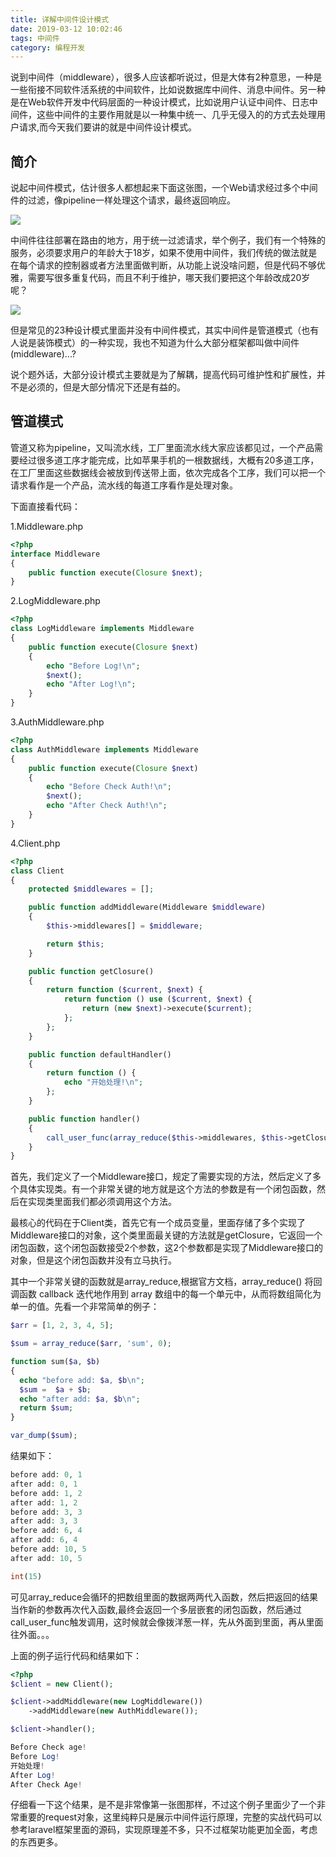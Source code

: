 ```yaml
---
title: 详解中间件设计模式
date: 2019-03-12 10:02:46
tags: 中间件
category: 编程开发
---
```


说到中间件（middleware），很多人应该都听说过，但是大体有2种意思，一种是一些衔接不同软件活系统的中间软件，比如说数据库中间件、消息中间件。另一种是在Web软件开发中代码层面的一种设计模式，比如说用户认证中间件、日志中间件，这些中间件的主要作用就是以一种集中统一、几乎无侵入的的方式去处理用户请求,而今天我们要讲的就是中间件设计模式。

<!--more-->

## 简介
说起中间件模式，估计很多人都想起来下面这张图，一个Web请求经过多个中间件的过滤，像pipeline一样处理这个请求，最终返回响应。

![](https://ww1.sinaimg.cn/large/5f6e3e27ly1g3ow77jcovj20it0e9aas.jpg)

中间件往往部署在路由的地方，用于统一过滤请求，举个例子，我们有一个特殊的服务，必须要求用户的年龄大于18岁，如果不使用中间件，我们传统的做法就是在每个请求的控制器或者方法里面做判断，从功能上说没啥问题，但是代码不够优雅，需要写很多重复代码，而且不利于维护，哪天我们要把这个年龄改成20岁呢？

![](https://ww1.sinaimg.cn/large/5f6e3e27ly1g3owo9uj4hj20i30a1t9o.jpg)

但是常见的23种设计模式里面并没有中间件模式，其实中间件是管道模式（也有人说是装饰模式）的一种实现，我也不知道为什么大部分框架都叫做中间件(middleware)...?

说个题外话，大部分设计模式主要就是为了解耦，提高代码可维护性和扩展性，并不是必须的，但是大部分情况下还是有益的。


## 管道模式
管道又称为pipeline，又叫流水线，工厂里面流水线大家应该都见过，一个产品需要经过很多道工序才能完成，比如苹果手机的一根数据线，大概有20多道工序，在工厂里面这些数据线会被放到传送带上面，依次完成各个工序，我们可以把一个请求看作是一个产品，流水线的每道工序看作是处理对象。

下面直接看代码：

1.Middleware.php
```php
<?php
interface Middleware
{
    public function execute(Closure $next);
}

```
2.LogMiddleware.php
```php
<?php
class LogMiddleware implements Middleware
{
    public function execute(Closure $next)
    {
        echo "Before Log!\n";
        $next();
        echo "After Log!\n";
    }
}

```
3.AuthMiddleware.php
```php
<?php
class AuthMiddleware implements Middleware
{
    public function execute(Closure $next)
    {
        echo "Before Check Auth!\n";
        $next();
        echo "After Check Auth!\n";
    }
}
```
4.Client.php
```php
<?php
class Client
{
    protected $middlewares = [];

    public function addMiddleware(Middleware $middleware)
    {
        $this->middlewares[] = $middleware;

        return $this;
    }

    public function getClosure()
    {
        return function ($current, $next) {
            return function () use ($current, $next) {
                return (new $next)->execute($current);
            };
        };
    }

    public function defaultHandler()
    {
        return function () {
            echo "开始处理!\n";
        };
    }

    public function handler()
    {
        call_user_func(array_reduce($this->middlewares, $this->getClosure(), $this->defaultHandler()));
    }
}
```
首先，我们定义了一个Middleware接口，规定了需要实现的方法，然后定义了多个具体实现类。有一个非常关键的地方就是这个方法的参数是有一个闭包函数，然后在实现类里面我们都必须调用这个方法。

最核心的代码在于Client类，首先它有一个成员变量，里面存储了多个实现了Middleware接口的对象，这个类里面最关键的方法就是getClosure，它返回一个闭包函数，这个闭包函数接受2个参数，这2个参数都是实现了Middleware接口的对象，但是这个闭包函数并没有立马执行。

其中一个非常关键的函数就是array_reduce,根据官方文档，array_reduce() 将回调函数 callback 迭代地作用到 array 数组中的每一个单元中，从而将数组简化为单一的值。先看一个非常简单的例子：
```php
$arr = [1, 2, 3, 4, 5];

$sum = array_reduce($arr, 'sum', 0);

function sum($a, $b)
{
  echo "before add: $a, $b\n";
  $sum =  $a + $b;
  echo "after add: $a, $b\n";
  return $sum;
}

var_dump($sum);
```
结果如下：
```php
before add: 0, 1
after add: 0, 1
before add: 1, 2
after add: 1, 2
before add: 3, 3
after add: 3, 3
before add: 6, 4
after add: 6, 4
before add: 10, 5
after add: 10, 5

int(15)
```
可见array_reduce会循环的把数组里面的数据两两代入函数，然后把返回的结果当作新的参数再次代入函数,最终会返回一个多层嵌套的闭包函数，然后通过call_user_func触发调用，这时候就会像拨洋葱一样，先从外面到里面，再从里面往外面。。。

上面的例子运行代码和结果如下：
```php
<?php
$client = new Client();

$client->addMiddleware(new LogMiddleware())
    ->addMiddleware(new AuthMiddleware());

$client->handler();
```
```php
Before Check age!
Before Log!
开始处理!
After Log!
After Check Age!
```
仔细看一下这个结果，是不是非常像第一张图那样，不过这个例子里面少了一个非常重要的request对象，这里纯粹只是展示中间件运行原理，完整的实战代码可以参考laravel框架里面的源码，实现原理差不多，只不过框架功能更加全面，考虑的东西更多。

